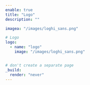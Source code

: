 ```yaml
---
enable: true
title: "Logo"
description: ""

imagea: "/images/loghi_sans.png"

# Logo
logo:
  - name: "logo"
    image: "/images/loghi_sans.png"


# don't create a separate page
_build:
  render: "never"
---
```

